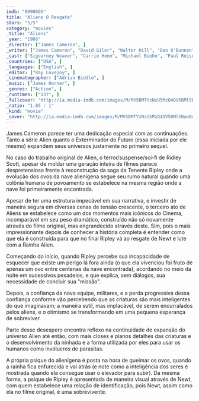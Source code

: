 ```yaml
---
imdb: "0090605"
title: "Aliens O Resgate"
stars: "5/5"
category: "movies"
_title: "Aliens"
_year: "1986"
_director: ["James Cameron", ]
_writer: ["James Cameron", "David Giler", "Walter Hill", "Dan O'Bannon", "Ronald Shusett", "James Cameron", ]
_cast: ["Sigourney Weaver", "Carrie Henn", "Michael Biehn", "Paul Reiser", "Lance Henriksen", "Bill Paxton", "Jenette Goldstein", "William Hope", "Al Matthews", ]
_countries: ["USA", ]
_languages: ["English", ]
_editor: ["Ray Lovejoy", ]
_cinematographer: ["Adrian Biddle", ]
_music: ["James Horner", ]
_genres: ["Action", ]
_runtimes: ["137", ]
_fullcover: "http://ia.media-imdb.com/images/M/MV5BMTYzNzU5MzQ4OV5BMl5BanBnXkFtZTcwMDcxNDg3OA@@.jpg"
_ratio: "1.85 : 1"
_kind: "movie"
_cover: "http://ia.media-imdb.com/images/M/MV5BMTYzNzU5MzQ4OV5BMl5BanBnXkFtZTcwMDcxNDg3OA@@._V1._SX100_SY133_.jpg"
---
```

James Cameron parece ter uma dedicação especial com as continuações. Tanto a série Alien quanto o Exterminador do Futuro (essa iniciada por ele mesmo) expandem seus universos justamente no primeiro sequel.

No caso do trabalho original de Alien, o terror/suspense/sci-fi de Ridley Scott, apesar de moldar uma geração inteira de filmes parece despretensioso frente à reconstrução da saga da Tenente Ripley onde a evolução dos ovos da nave alienígena segue seu rumo natural quando uma colônia humana de povoamento se estabelece na mesma região onde a nave foi primeiramente encontrada.

Apesar de ter uma estrutura impecável em sua narrativa, e investir de maneira segura em diversas cenas de tensão crescente, o terceiro ato de Aliens se estabelece como um dos momentos mais icônicos do Cinema, incomparável em seu peso dramático, construído não só novamente através do filme original, mas engrandecido através deste. Sim, pois o mais impressionante depois de conhecer a história completa é entender como que ela é construída para que no final Ripley vá ao resgate de Newt e lute com a Rainha Alien.

Começando do início, quando Ripley percebe sua incapacidade de esquecer que existe um perigo lá fora ainda (o que ela vivenciou foi fruto de apenas um ovo entre centenas da nave encontrada), acordando no meio da noite em sucessivos pesadelos, e que explica, sem diálogos, sua necessidade de concluir sua "missão".

Depois, a confiança da nova equipe, militares, e a perda progressiva dessa confiança conforme vão percebendo que as criaturas são mais inteligentes do que imaginavam; a maneira sutil, mas implacável, de serem encurralados pelos aliens, e o otimismo se transformando em uma pequena esperança de sobreviver.

Parte desse desespero encontra reflexo na continuidade de expansão do universo Alien até então, com mais closes e planos detalhes das criaturas e o desenvolvimento da ninhada e a forma utilizada por eles para usar os humanos como invólucros de parasitas.

A própria psique do alienígena é posta na hora de queimar os ovos, quando a rainha fica enfurecida e vai atrás (e note como a inteligência dos seres é mostrada quando ela consegue usar o elevador para subir). Da mesma forma, a psique de Ripley é apresentada de maneira visual através de Newt, com quem estabelece uma relação de identificação, pois Newt, assim como ela no filme original, é uma sobrevivente.

